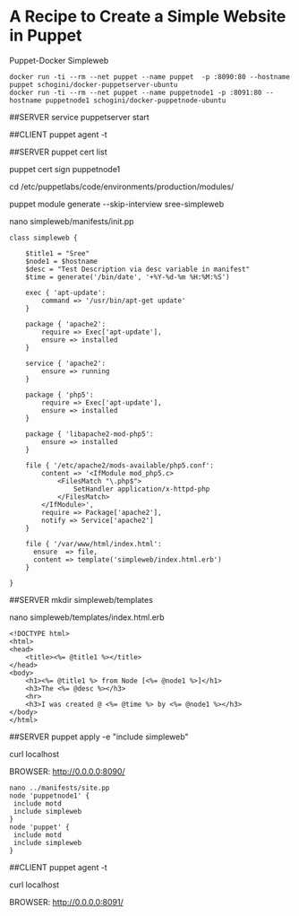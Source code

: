 # A Recipe to Create a Simple Website in Puppet
Puppet-Docker Simpleweb
```
docker run -ti --rm --net puppet --name puppet  -p :8090:80 --hostname puppet schogini/docker-puppetserver-ubuntu
docker run -ti --rm --net puppet --name puppetnode1 -p :8091:80 --hostname puppetnode1 schogini/docker-puppetnode-ubuntu
```
##SERVER
service puppetserver start

##CLIENT
puppet agent -t

##SERVER 
puppet cert list

puppet cert sign puppetnode1

cd /etc/puppetlabs/code/environments/production/modules/

puppet module generate --skip-interview sree-simpleweb

nano simpleweb/manifests/init.pp

```
class simpleweb {
	
	$title1 = "Sree"
	$node1 = $hostname
	$desc = "Test Description via desc variable in manifest"
	$time = generate('/bin/date', '+%Y-%d-%m %H:%M:%S')

	exec { 'apt-update':
		command => '/usr/bin/apt-get update'
	}

	package { 'apache2':
		require => Exec['apt-update'],
		ensure => installed
	}

	service { 'apache2':
		ensure => running
	}

	package { 'php5':
		require => Exec['apt-update'],
		ensure => installed
	}

	package { 'libapache2-mod-php5':
		ensure => installed
	}

	file { '/etc/apache2/mods-available/php5.conf':
		content => '<IfModule mod_php5.c>
			<FilesMatch "\.php$">
				SetHandler application/x-httpd-php
			</FilesMatch>
		</IfModule>',
		require => Package['apache2'],
		notify => Service['apache2']
	}

	file { '/var/www/html/index.html':
	  ensure  => file,
	  content => template('simpleweb/index.html.erb')
	}

}
```


##SERVER
mkdir simpleweb/templates

nano simpleweb/templates/index.html.erb

```
<!DOCTYPE html>
<html>
<head>
	<title><%= @title1 %></title>
</head>
<body>
	<h1><%= @title1 %> from Node [<%= @node1 %>]</h1>
	<h3>The <%= @desc %></h3>
	<hr>
	<h3>I was created @ <%= @time %> by <%= @node1 %></h3>
</body>
</html>
```
##SERVER
puppet apply -e "include simpleweb"

curl localhost

BROWSER: http://0.0.0.0:8090/

```
nano ../manifests/site.pp
node 'puppetnode1' {
 include motd
 include simpleweb
}
node 'puppet' {
 include motd
 include simpleweb
}
```
##CLIENT
puppet agent -t

curl localhost

BROWSER: http://0.0.0.0:8091/

